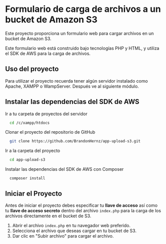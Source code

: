 # Formulario de carga de archivos a un bucket de Amazon S3

Este proyecto proporciona un formulario web para cargar archivos en un bucket de Amazon S3.

Este formulario web está construido bajo tecnologías PHP y HTML, y utiliza el SDK de AWS para la carga de archivos.

## Uso del proyecto

Para utilizar el proyecto recuerda tener algún servidor instalado como Apache, XAMPP o WampServer. Después ve al siguiente módulo.

## Instalar las dependencias del SDK de AWS

Ir a tu carpeta de proyectos del servidor

```bash
  cd /c/xampp/htdocs
```

Clonar el proyecto del repositorio de GitHub

```bash
  git clone https://github.com/BrandonHernz/app-upload-s3.git
```

Ir a la carpeta del proyecto

```bash
  cd app-upload-s3
```

Instalar las dependencias del SDK de AWS con Composer

```console
  composer install
```

## Iniciar el Proyecto

Antes de iniciar el proyecto debes especificar tu **llave de acceso** así como tu **llave de acceso secreto** dentro del archivo `index.php` para la carga de los archivos directamente en el bucket de S3.

1. Abrir el archivo `index.php` en tu navegador web preferido.
2. Selecciona el archivo que deseas cargar en tu bucket de S3.
3. Dar clic en "Subir archivo" para cargar el archivo.
